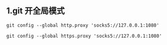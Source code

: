 ## 1.git 开全局模式

    git config --global http.proxy 'socks5://127.0.0.1:1080'

    git config --global https.proxy 'socks5://127.0.0.1:1080'

